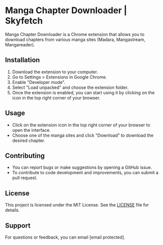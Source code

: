 # Manga Chapter Downloader | Skyfetch

Manga Chapter Downloader is a Chrome extension that allows you to download chapters from various manga sites (Madara, Mangastream, Mangareader).

## Installation

1. Download the extension to your computer.
2. Go to Settings > Extensions in Google Chrome.
3. Enable "Developer mode".
4. Select "Load unpacked" and choose the extension folder.
5. Once the extension is enabled, you can start using it by clicking on the icon in the top right corner of your browser.

## Usage

- Click on the extension icon in the top right corner of your browser to open the interface.
- Choose one of the manga sites and click "Download" to download the desired chapter.

## Contributing

- You can report bugs or make suggestions by opening a GitHub issue.
- To contribute to code development and improvements, you can submit a pull request.

## License

This project is licensed under the MIT License. See the [LICENSE](LICENSE) file for details.

## Support

For questions or feedback, you can email [email protected].
